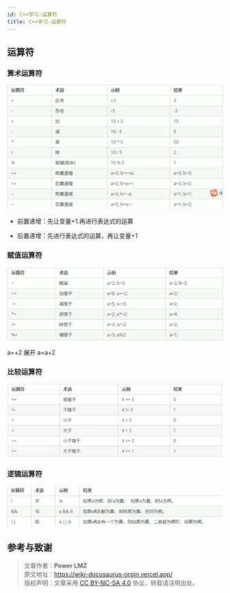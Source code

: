 ```yaml
---
id: C++学习-运算符
title: C++学习-运算符
---
```


## 运算符

### 算术运算符

![](https://github.com/powerLMZ/picture/blob/master/%E7%AE%97%E6%9C%AF%E8%BF%90%E7%AE%97%E7%AC%A6.png?raw=true)

- 前置递增：先让变量+1.再进行表达式的运算

- 后置递增：先进行表达式的运算，再让变量+1

### 赋值运算符

![](https://github.com/powerLMZ/picture/blob/master/%E8%B5%8B%E5%80%BC%E8%BF%90%E7%AE%97%E7%AC%A6.png?raw=true)

a=+2   展开   a=a+2

### 比较运算符

![](https://github.com/powerLMZ/picture/blob/master/%E6%AF%94%E8%BE%83%E8%BF%90%E7%AE%97%E7%AC%A6.png?raw=true)

### 逻辑运算符

![](https://github.com/powerLMZ/picture/blob/master/%E9%80%BB%E8%BE%91%E8%BF%90%E7%AE%97%E7%AC%A6.png?raw=true)

## 参考与致谢

> 文章作者：**Power LMZ**  
> 原文地址：https://wiki-docusaurus-orpin.vercel.app/  
> 版权声明：文章采用 [CC BY-NC-SA 4.0](https://creativecommons.org/licenses/by/4.0/deed.zh) 协议，转载请注明出处。
